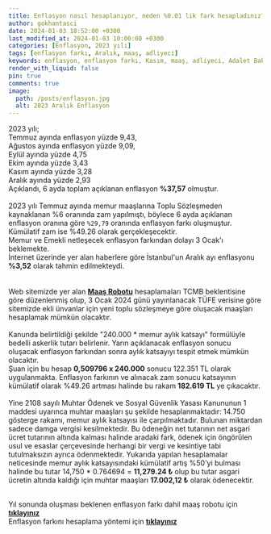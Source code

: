 ```yaml
---
title: Enflasyon nasıl hesaplanıyor, neden %0.01 lik fark hesapladınız?
author: gokhantasci
date: 2024-01-03 18:52:00 +0300
last_modified_at: 2024-01-03 10:00:00 +0300
categories: [Enflasyon, 2023 yılı]
tags: [enflasyon farkı, Aralık, maaş, adliyeci]
keywords: enflasyon, enflasyon farkı, Kasım, maaş, adliyeci, Adalet Bakanlığı
render_with_liquid: false
pin: true
comments: true
image:
  path: /posts/enflasyon.jpg
  alt: 2023 Aralık Enflasyon
---
```


2023 yılı;
<br>Temmuz ayında enflasyon yüzde 9,43, 
<br>Ağustos ayında enflasyon yüzde 9,09,
<br>Eylül ayında yüzde 4,75
<br>Ekim ayında yüzde 3,43
<br>Kasım ayında yüzde 3,28
<br>Aralık ayında yüzde 2,93
<br>Açıklandı,  6 ayda toplam açıklanan enflasyon **%37,57** olmuştur.
<br>
<br>2023 yılı Temmuz ayında memur maaşlarına Toplu Sözleşmeden kaynaklanan %6 oranında zam yapılmıştı, böylece 6 ayda açıklanan enflasyon oranına göre <code class="highlighter-rouge">%29,79</code> oranında enflasyon farkı oluşmuştur.
<br>Kümülatif zam ise %49.26 olarak gerçekleşecektir.
<br>Memur ve Emekli netleşecek enflasyon farkından dolayı 3 Ocak'ı beklemekte. 
<br>İnternet üzerinde yer alan haberlere göre İstanbul'un Aralık ayı enflasyonu **%3,52** olarak tahmin edilmekteydi. 
<br>
<br>
<br>Web sitemizde yer alan  [**Maaş Robotu**](https://adliyeci.com.tr/maasyeni/) hesaplamaları TCMB beklentisine göre düzenlenmiş olup, 3 Ocak 2024 günü yayınlanacak TÜFE verisine göre sitemizde ekli ünvanlar için yeni toplu sözleşmeye göre oluşacak maaşları hesaplamak mümkün olacaktır. 
<br>
<br>Kanunda belirtildiği şekilde "240.000 * memur aylık katsayı" formülüyle bedelli askerlik tutarı belirlenir. Yarın açıklanacak enflasyon sonucu oluşacak enflasyon farkından sonra aylık katsayıyı tespit etmek mümkün olacaktır.
<br>Şuan için bu hesap **0,509796 x 240.000** sonucu 122.351 TL olarak uygulanmakta. Enflasyon farkının ve alınacak zam sonucu katsayının kümülatif olarak %49.26 artması halinde bu rakam **182.619 TL** ye çıkacaktır.
<br>
<br>Yine 2108 sayılı Muhtar Ödenek ve Sosyal Güvenlik Yasası Kanununun 1 maddesi uyarınca muhtar maaşları şu şekilde hesaplanmaktadır: 14.750 gösterge rakamı, memur aylık katsayısı ile çarpılmaktadır. Bulunan miktardan sadece damga vergisi kesilmektedir. Bu ödeneğin net tutarının net asgari ücret tutarının altında kalması halinde aradaki fark, ödenek için öngörülen usul ve esaslar çerçevesinde herhangi bir vergi ve kesintiye tabi tutulmaksızın ayrıca ödenmektedir. Yukarıda yapılan hesaplamalar neticesinde memur aylık katsayısındaki kümülatif artış %50'yi bulması halinde bu tutar 14,750 * 0.764694 = **11,279.24 ₺** olup bu tutar asgari ücretin altında kaldığı için muhtar maaşları **17.002,12 ₺** olarak ödenecektir.

<br>Yıl sonunda oluşması beklenen enflasyon farkı dahil maaş robotu için [**tıklayınız**](https://adliyeci.com.tr/maasyeni/) 
<br>Enflasyon farkını hesaplama yöntemi için [**tıklayınız**](https://adliyeci.com.tr/enflasyonfarki/) 
